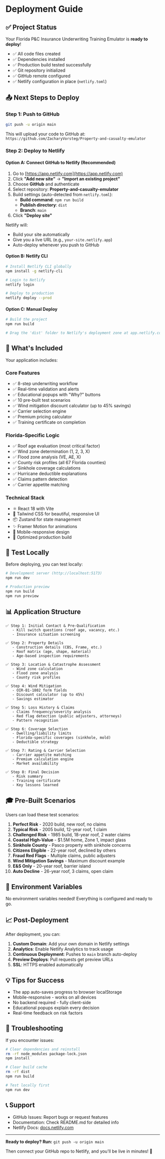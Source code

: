 # Deployment Guide

## ✅ Project Status

Your Florida P&C Insurance Underwriting Training Emulator is **ready to deploy**!

- ✅ All code files created
- ✅ Dependencies installed
- ✅ Production build tested successfully
- ✅ Git repository initialized
- ✅ GitHub remote configured
- ✅ Netlify configuration in place (`netlify.toml`)

## 📤 Next Steps to Deploy

### Step 1: Push to GitHub

```bash
git push -u origin main
```

This will upload your code to GitHub at:
`https://github.com/ZacharyVorsteg/Property-and-casualty-emulator`

### Step 2: Deploy to Netlify

#### Option A: Connect GitHub to Netlify (Recommended)

1. Go to [https://app.netlify.com](https://app.netlify.com)
2. Click **"Add new site"** → **"Import an existing project"**
3. Choose **GitHub** and authenticate
4. Select repository: **Property-and-casualty-emulator**
5. Build settings (auto-detected from `netlify.toml`):
   - **Build command**: `npm run build`
   - **Publish directory**: `dist`
   - **Branch**: `main`
6. Click **"Deploy site"**

Netlify will:
- Build your site automatically
- Give you a live URL (e.g., `your-site.netlify.app`)
- Auto-deploy whenever you push to GitHub

#### Option B: Netlify CLI

```bash
# Install Netlify CLI globally
npm install -g netlify-cli

# Login to Netlify
netlify login

# Deploy to production
netlify deploy --prod
```

#### Option C: Manual Deploy

```bash
# Build the project
npm run build

# Drag the 'dist' folder to Netlify's deployment zone at app.netlify.com
```

## 🎯 What's Included

Your application includes:

### Core Features
- ✅ 8-step underwriting workflow
- ✅ Real-time validation and alerts
- ✅ Educational popups with "Why?" buttons
- ✅ 10 pre-built test scenarios
- ✅ Wind mitigation discount calculator (up to 45% savings)
- ✅ Carrier selection engine
- ✅ Premium pricing calculator
- ✅ Training certificate on completion

### Florida-Specific Logic
- ✅ Roof age evaluation (most critical factor)
- ✅ Wind zone determination (1, 2, 3, X)
- ✅ Flood zone analysis (VE, AE, X)
- ✅ County risk profiles (all 67 Florida counties)
- ✅ Sinkhole coverage calculations
- ✅ Hurricane deductible explanations
- ✅ Claims pattern detection
- ✅ Carrier appetite matching

### Technical Stack
- ⚛️ React 18 with Vite
- 🎨 Tailwind CSS for beautiful, responsive UI
- 📦 Zustand for state management
- ✨ Framer Motion for animations
- 📱 Mobile-responsive design
- 🚀 Optimized production build

## 🧪 Test Locally

Before deploying, you can test locally:

```bash
# Development server (http://localhost:5173)
npm run dev

# Production preview
npm run build
npm run preview
```

## 📊 Application Structure

```
✅ Step 1: Initial Contact & Pre-Qualification
   - Kill switch questions (roof age, vacancy, etc.)
   - Insurance situation screening
   
✅ Step 2: Property Details
   - Construction details (CBS, Frame, etc.)
   - Roof matrix (age, shape, material)
   - Age-based inspection requirements
   
✅ Step 3: Location & Catastrophe Assessment
   - Wind zone calculation
   - Flood zone analysis
   - County risk profiles
   
✅ Step 4: Wind Mitigation
   - OIR-B1-1802 form fields
   - Discount calculator (up to 45%)
   - Savings estimator
   
✅ Step 5: Loss History & Claims
   - Claims frequency/severity analysis
   - Red flag detection (public adjusters, attorneys)
   - Pattern recognition
   
✅ Step 6: Coverage Selection
   - Dwelling/liability limits
   - Florida-specific coverages (sinkhole, mold)
   - Deductible strategy
   
✅ Step 7: Rating & Carrier Selection
   - Carrier appetite matching
   - Premium calculation engine
   - Market availability
   
✅ Step 8: Final Decision
   - Risk summary
   - Training certificate
   - Key lessons learned
```

## 🎓 Pre-Built Scenarios

Users can load these test scenarios:

1. **Perfect Risk** - 2020 build, new roof, no claims
2. **Typical Risk** - 2005 build, 12-year roof, 1 claim
3. **Challenged Risk** - 1985 build, 18-year roof, 2 water claims
4. **Coastal High-Value** - $1.5M home, Zone 1, impact glass
5. **Sinkhole County** - Pasco property with sinkhole concerns
6. **Citizens Eligible** - 22-year roof, declined by others
7. **Fraud Red Flags** - Multiple claims, public adjusters
8. **Wind Mitigation Savings** - Maximum discount example
9. **E&S Only** - 20-year roof, barrier island
10. **Auto Decline** - 26-year roof, 3 claims, open claim

## 🔐 Environment Variables

No environment variables needed! Everything is configured and ready to go.

## 📈 Post-Deployment

After deployment, you can:

1. **Custom Domain**: Add your own domain in Netlify settings
2. **Analytics**: Enable Netlify Analytics to track usage
3. **Continuous Deployment**: Pushes to `main` branch auto-deploy
4. **Preview Deploys**: Pull requests get preview URLs
5. **SSL**: HTTPS enabled automatically

## 💡 Tips for Success

- The app auto-saves progress to browser localStorage
- Mobile-responsive - works on all devices
- No backend required - fully client-side
- Educational popups explain every decision
- Real-time feedback on risk factors

## 🐛 Troubleshooting

If you encounter issues:

```bash
# Clear dependencies and reinstall
rm -rf node_modules package-lock.json
npm install

# Clear build cache
rm -rf dist
npm run build

# Test locally first
npm run dev
```

## 📞 Support

- GitHub Issues: Report bugs or request features
- Documentation: Check README.md for detailed info
- Netlify Docs: [docs.netlify.com](https://docs.netlify.com)

---

**Ready to deploy? Run:** `git push -u origin main`

Then connect your GitHub repo to Netlify, and you'll be live in minutes! 🚀


